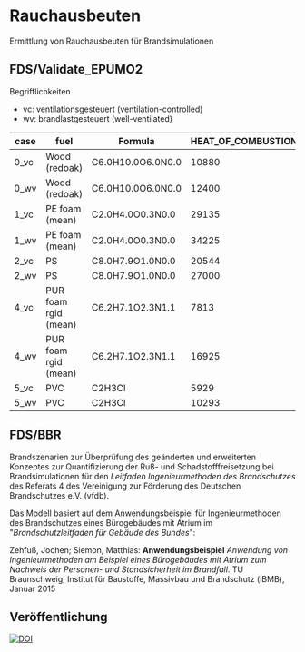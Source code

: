 # Rauchausbeuten
Ermittlung von Rauchausbeuten für Brandsimulationen

## FDS/Validate_EPUMO2

Begrifflichkeiten
- vc: ventilationsgesteuert (ventilation-controlled)
- wv: brandlastgesteuert (well-ventilated)

case | fuel                 | Formula             | HEAT_OF_COMBUSTION | SOOT_YIELD | CO_YIELD | HCN_YIELD |
-----| ---------------------|-------------------- | -------------------|------------|----------|-----------|
0_vc | Wood (redoak)        | C6.0H10.0O6.0N0.0   | 10880              | 0.028      | 0.145    | 0.0       |
0_wv | Wood (redoak)        | C6.0H10.0O6.0N0.0   | 12400              | 0.015      | 0.004    | 0.0       |
1_vc | PE foam (mean)       | C2.0H4.0O0.3N0.0    | 29135              | 0.124      | 0.338    | 0.0       |
1_wv | PE foam (mean)       | C2.0H4.0O0.3N0.0    | 34225              | 0.07625    | 0.02025  | 0.0       |
2_vc | PS                   | C8.0H7.9O1.0N0.0    | 20544              | 0.33       | 0.137    | 0.0       |
2_wv | PS                   | C8.0H7.9O1.0N0.0    | 27000              | 0.164      | 0.06     | 0.0       |
4_vc | PUR foam rgid (mean) | C6.2H7.1O2.3N1.1    | 7813               | 0.236      | 0.59     | 0.0472    |
4_wv | PUR foam rgid (mean) | C6.2H7.1O2.3N1.1    | 16925              | 0.118      | 0.0295   | 0.023599  |
5_vc | PVC                  | C2H3Cl              |  5929              | 0.237      | 0.343    | 0.0       |
5_wv | PVC                  | C2H3Cl              | 10293              | 0.172      | 0.063    | 0.0       |

## FDS/BBR

Brandszenarien zur Überprüfung des geänderten und erweiterten Konzeptes zur Quantifizierung der Ruß- und Schadstofffreisetzung bei Brandsimulationen für den *Leitfaden Ingenieurmethoden des Brandschutzes* des Referats 4 des Vereinigung zur Förderung des Deutschen Brandschutzes e.V. (vfdb). 

Das Modell basiert auf dem Anwendungsbeispiel für Ingenieurmethoden des Brandschutzes eines Bürogebäudes mit Atrium im "*Brandschutzleitfaden für Gebäude des Bundes*":

Zehfuß, Jochen; Siemon, Matthias: **Anwendungsbeispiel** *Anwendung von Ingenieurmethoden am Beispiel eines Bürogebäudes mit Atrium zum Nachweis der Personen- und Standsicherheit im Brandfall*. TU Braunschweig, Institut für Baustoffe, Massivbau und Brandschutz (iBMB), Januar 2015

## Veröffentlichung

[![DOI](https://zenodo.org/badge/DOI/10.5281/zenodo.15522181.svg)](https://doi.org/10.5281/zenodo.15522181)
